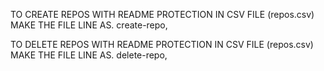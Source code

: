 TO CREATE REPOS WITH README PROTECTION
      IN CSV FILE (repos.csv) MAKE THE FILE LINE AS.   create-repo,

TO DELETE REPOS WITH README PROTECTION
      IN CSV FILE (repos.csv) MAKE THE FILE LINE AS.   delete-repo,
